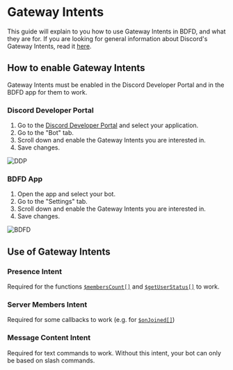 # Gateway Intents
This guide will explain to you how to use Gateway Intents in BDFD, and what they are for.
If you are looking for general information about Discord's Gateway Intents, read it [here](https://discord.com/developers/docs/topics/gateway#gateway-intents).

## How to enable Gateway Intents
Gateway Intents must be enabled in the Discord Developer Portal and in the BDFD app for them to work.
### Discord Developer Portal
1. Go to the [Discord Developer Portal](https://discord.com/developers/applications) and select your application.
2. Go to the "Bot" tab.
3. Scroll down and enable the Gateway Intents you are interested in.
4. Save changes.

![DDP](https://user-images.githubusercontent.com/70456337/183294128-52e5a4e4-f833-49dd-8bee-1ebec7c2c999.gif)


### BDFD App
1. Open the app and select your bot.
2. Go to the "Settings" tab.
3. Scroll down and enable the Gateway Intents you are interested in.
4. Save changes.

![BDFD](https://user-images.githubusercontent.com/70456337/183294156-4ecc60b0-7112-4bf3-b833-39b8c2004fc6.gif)

## Use of Gateway Intents
### Presence Intent
Required for the functions [`$membersCount[]`](../bdscript/membersCount.md#second-usage) and [`$getUserStatus[]`](../bdscript/getUserStatus.md) to work.
### Server Members Intent
Required for some callbacks to work (e.g. for [`$onJoined[]`](../callbacks/onJoined.md))
### Message Content Intent
Required for text commands to work. Without this intent, your bot can only be based on slash commands.
